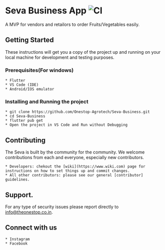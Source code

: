 # Seva Business App ![CI](https://github.com/Onestop-Agrotech/Seva-Business/workflows/CI/badge.svg)	
A MVP for vendors and retailors to order Fruits/Vegetables easily.

## Getting Started
These instructions will get you a copy of the project up and running on your local machine for development and testing purposes.

### Prerequisites(For windows)
```
* Flutter
* VS Code (IDE)
* Android/IOS emulator

```

### Installing and Running the project
```
* git clone https://github.com/Onestop-Agrotech/Seva-Business.git
* cd Seva-Business
* flutter pub get
* Open the project in VS Code and Run without Debugging 

```

## Contributing
The Seva is built by the community for the community. We welcome contributions from each and everyone, especially new contributors.
```
* Developers: chekout the [wiki](https://www.wiki.com) page for instructions on how to set things up and commit changes.
* All other contributors: please see our general [contributor] guidelines.
```

## Support.
For any type of security issues please report directly to info@theonestop.co.in.

## Connect with us
```
* Instagram
* Facebook

```

